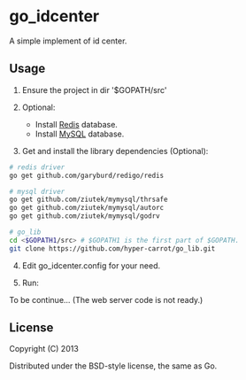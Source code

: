go_idcenter
===========

A simple implement of id center.

## Usage

1. Ensure the project in dir '$GOPATH/src'

2. Optional: 
   - Install [Redis](http://redis.io/) database.
   - Install [MySQL](http://www.mysql.com) database.

3. Get and install the library dependencies (Optional): 

```bash
# redis driver
go get github.com/garyburd/redigo/redis

# mysql driver
go get github.com/ziutek/mymysql/thrsafe
go get github.com/ziutek/mymysql/autorc
go get github.com/ziutek/mymysql/godrv

# go_lib
cd <$GOPATH1/src> # $GOPATH1 is the first part of $GOPATH.
git clone https://github.com/hyper-carrot/go_lib.git
```

4. Edit go_idcenter.config for your need.

5. Run:

To be continue... (The web server code is not ready.)

## License
 
Copyright (C) 2013

Distributed under the BSD-style license, the same as Go.